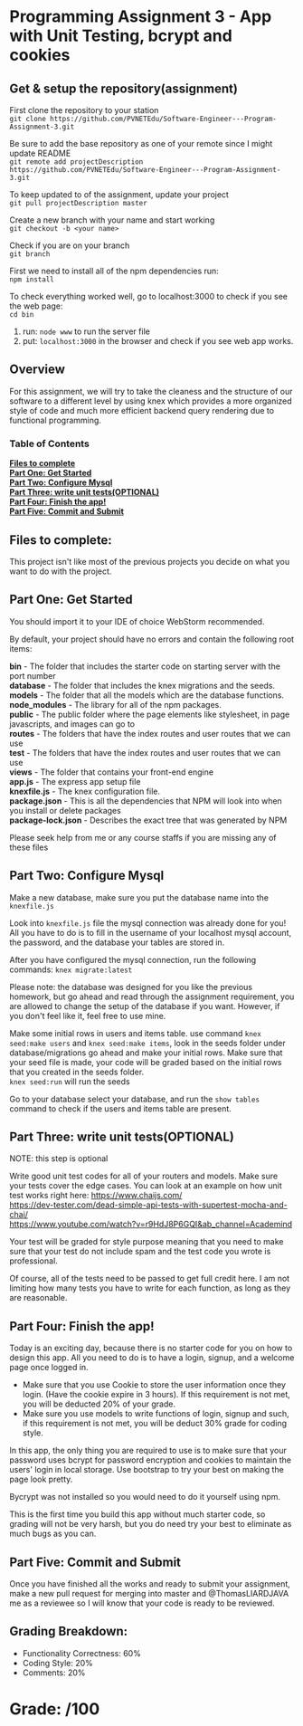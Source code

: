 # Programming Assignment 3 - App with Unit Testing, bcrypt and cookies

## Get & setup the repository(assignment)

First clone the repository to your station <br>
`git clone https://github.com/PVNETEdu/Software-Engineer---Program-Assignment-3.git`

Be sure to add the base repository as one of your remote since I might update README <br>
`git remote add projectDescription https://github.com/PVNETEdu/Software-Engineer---Program-Assignment-3.git`

To keep updated to of the assignment, update your project <br>
`git pull projectDescription master`

Create a new branch with your name and start working <br>
`git checkout -b <your name>`

Check if you are on your branch <br>
`git branch`

First we need to install all of the npm dependencies run: <br>
`npm install`

To check everything worked well, go to localhost:3000 to check if you see the web page: <br>
`cd bin`
1. run: `node www` to run the server file
2. put: `localhost:3000` in the browser and check if you see web app works.

## Overview
For this assignment, we will try to take the cleaness and the structure of our software to a different level by using knex which provides a more organized style of code and much more efficient backend query rendering due to functional programming.

### Table of Contents
**[Files to complete](#files-to-complete)**<br>
**[Part One: Get Started](#part-one-get-started)**<br>
**[Part Two: Configure Mysql](#part-two-configure-mysql)**<br>
**[Part Three: write unit tests(OPTIONAL)](#part-three-write-unit-tests(OPTIONAL))**<br>
**[Part Four: Finish the app!](#part-four-finish-the-app)**<br>
**[Part Five: Commit and Submit](#part-five-commit-and-submit)**<br>

## Files to complete:
This project isn't like most of the previous projects you decide on what you want to do with the project.

## Part One: Get Started
You should import it to your IDE of choice WebStorm recommended. 

By default, your project should have no errors and contain the following root items:

**bin** - The folder that includes the starter code on starting server with the port number <br>
**database** - The folder that includes the knex migrations and the seeds. <br>
**models** - The folder that all the models which are the database functions. <br>
**node_modules** - The library for all of the npm packages. <br>
**public** - The public folder where the page elements like stylesheet, in page javascripts, and images can go to <br>
**routes** - The folders that have the index routes and user routes that we can use <br>
**test** - The folders that have the index routes and user routes that we can use <br>
**views** - The folder that contains your front-end engine <br>
**app.js** - The express app setup file <br>
**knexfile.js** - The knex configuration file. <br>
**package.json** - This is all the dependencies that NPM will look into when you install or delete packages<br>
**package-lock.json** - Describes the exact tree that was generated by NPM<br>

Please seek help from me or any course staffs if you are missing any of these files

## Part Two: Configure Mysql
Make a new database, make sure you put the database name into the `knexfile.js`

Look into `knexfile.js` file the mysql connection was already done for you! All you have to do is to fill in the username of your localhost mysql account, the password, and the database your tables are stored in.

After you have configured the mysql connection, run the following commands:
`knex migrate:latest`<br>

Please note: the database was designed for you like the previous homework, but go ahead and read through the assignment requirement, you are allowed to change the setup of the database if you want. However, if you don't feel like it, feel free to use mine. 

Make some initial rows in users and items table. use command `knex seed:make users` and `knex seed:make items`, look in the seeds folder under database/migrations
 go ahead and make your initial rows. Make sure that your seed file is made, your code will be graded based on the initial rows that you created in the seeds folder. <br>
`knex seed:run` will run the seeds<br>

Go to your database select your database, and run the `show tables` command to check if the users and items table are present. 

## Part Three: write unit tests(OPTIONAL)
NOTE: this step is optional

Write good unit test codes for all of your routers and models. Make sure your tests cover the edge cases. 
You can look at an example on how unit test works right here:
https://www.chaijs.com/ <br>
https://dev-tester.com/dead-simple-api-tests-with-supertest-mocha-and-chai/ <br>
https://www.youtube.com/watch?v=r9HdJ8P6GQI&ab_channel=Academind

Your test will be graded for style purpose meaning that you need to make sure that your test do not include spam and the test code you wrote is professional.

Of course, all of the tests need to be passed to get full credit here. I am not limiting how many tests you have to write for each function, as long as they are reasonable. 

## Part Four: Finish the app!
Today is an exciting day, because there is no starter code for you on how to design this app. All  you need to do is to have a login, signup, and a welcome page once logged in. 
* Make sure that you use Cookie to store the user information once they login. (Have the cookie expire in 3 hours). If this requirement is not met, you will be deducted 20% of your grade. 
* Make sure you use models to write functions of login, signup and such, if this requirement is not met, you will be deduct 30% grade for coding style. 

In this app, the only thing you are required to use is to make sure that your password uses bcrypt for password encryption and cookies to maintain the users' login in local storage. Use bootstrap to try your best on making the page look pretty.

Bycrypt was not installed so you would need to do it yourself using npm. 

This is the first time you build this app without much starter code, so grading will not be very harsh, but you do need try your best to eliminate as much bugs as you can. 

## Part Five: Commit and Submit
Once you have finished all the works and ready to submit your assignment, make a new pull request for merging into master and @ThomasLIARDJAVA me as a reviewee so I will know that your code is ready to be reviewed.

## Grading Breakdown:
* Functionality Correctness: 60%
* Coding Style: 20%
* Comments: 20%

# Grade:  /100
